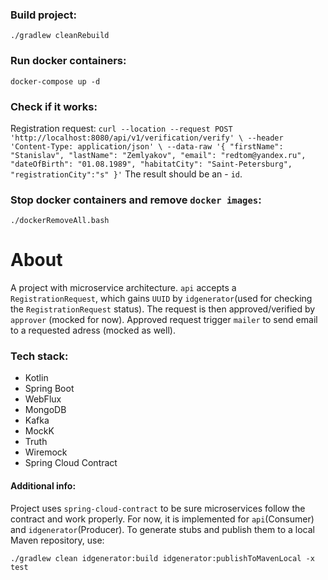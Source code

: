 ### Build project:
`./gradlew cleanRebuild`

### Run docker containers:
`docker-compose up -d`

### Check if it works:
Registration request:
`curl --location --request POST 'http://localhost:8080/api/v1/verification/verify' \
 --header 'Content-Type: application/json' \
 --data-raw '{
 "firstName": "Stanislav",
 "lastName": "Zemlyakov",
 "email": "redtom@yandex.ru",
 "dateOfBirth": "01.08.1989",
 "habitatCity": "Saint-Petersburg",
 "registrationCity":"s"
 }'`
 The result should be an - `id`.

### Stop docker containers and remove `docker images`:
`./dockerRemoveAll.bash`
 
# About

A project with microservice architecture. `api` accepts a `RegistrationRequest`, which gains `UUID` by `idgenerator`(used for checking the `RegistrationRequest` status). The request is then approved/verified by `approver` (mocked for now). Approved request trigger `mailer` to send email to a requested adress (mocked as well). 

### Tech stack:

- Kotlin
- Spring Boot
- WebFlux
- MongoDB
- Kafka
- MockK
- Truth
- Wiremock
- Spring Cloud Contract

#### Additional info:
Project uses `spring-cloud-contract` to be sure microservices follow the contract and work properly. For now, it is implemented for `api`(Consumer) and `idgenerator`(Producer). To generate stubs and publish them to a local Maven repository, use:
```
./gradlew clean idgenerator:build idgenerator:publishToMavenLocal -x test
```
